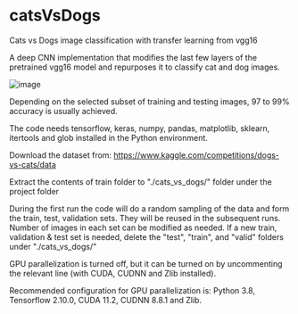# catsVsDogs
Cats vs Dogs image classification with transfer learning from vgg16

A deep CNN implementation that modifies the last few layers of the pretrained vgg16 model and repurposes it to classify cat and dog images.

![image](https://user-images.githubusercontent.com/40482921/232365269-f5d90997-34b5-4091-9151-4df1dc13c54b.png)

Depending on the selected subset of training and testing images, 97 to 99% accuracy is usually achieved. 

The code needs tensorflow, keras, numpy, pandas, matplotlib, sklearn, itertools and glob installed in the Python environment.

Download the dataset from: https://www.kaggle.com/competitions/dogs-vs-cats/data

Extract the contents of train folder to "./cats_vs_dogs/" folder under the project folder

During the first run the code will do a random sampling of the data and form the train, test, validation sets. They will be reused in the subsequent runs. Number of images in each set can be modified as needed. If a new train, validation & test set is needed, delete the "test", "train", and "valid" folders under "./cats_vs_dogs/"

GPU parallelization is turned off, but it can be turned on by uncommenting the relevant line (with CUDA, CUDNN and Zlib installed).

Recommended configuration for GPU parallelization is: Python 3.8, Tensorflow 2.10.0, CUDA 11.2, CUDNN 8.8.1 and Zlib.
